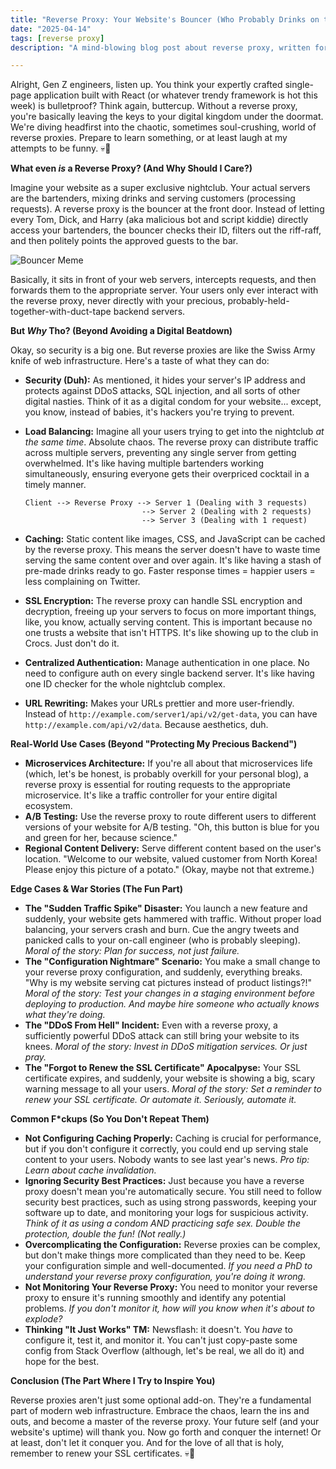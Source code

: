 ```yaml
---
title: "Reverse Proxy: Your Website's Bouncer (Who Probably Drinks on the Job)"
date: "2025-04-14"
tags: [reverse proxy]
description: "A mind-blowing blog post about reverse proxy, written for chaotic Gen Z engineers. We're talking servers, security, and all the things you probably ignore until your website explodes."

---
```


Alright, Gen Z engineers, listen up. You think your expertly crafted single-page application built with React (or whatever trendy framework is hot this week) is bulletproof? Think again, buttercup. Without a reverse proxy, you're basically leaving the keys to your digital kingdom under the doormat. We're diving headfirst into the chaotic, sometimes soul-crushing, world of reverse proxies. Prepare to learn something, or at least laugh at my attempts to be funny. 💀🙏

**What even *is* a Reverse Proxy? (And Why Should I Care?)**

Imagine your website as a super exclusive nightclub. Your actual servers are the bartenders, mixing drinks and serving customers (processing requests). A reverse proxy is the bouncer at the front door. Instead of letting every Tom, Dick, and Harry (aka malicious bot and script kiddie) directly access your bartenders, the bouncer checks their ID, filters out the riff-raff, and then politely points the approved guests to the bar.

![Bouncer Meme](https://i.kym-cdn.com/photos/images/newsfeed/001/571/919/e22.jpg)

Basically, it sits in front of your web servers, intercepts requests, and then forwards them to the appropriate server. Your users only ever interact with the reverse proxy, never directly with your precious, probably-held-together-with-duct-tape backend servers.

**But *Why* Tho? (Beyond Avoiding a Digital Beatdown)**

Okay, so security is a big one. But reverse proxies are like the Swiss Army knife of web infrastructure. Here's a taste of what they can do:

*   **Security (Duh):** As mentioned, it hides your server's IP address and protects against DDoS attacks, SQL injection, and all sorts of other digital nasties. Think of it as a digital condom for your website... except, you know, instead of babies, it's hackers you're trying to prevent.
*   **Load Balancing:** Imagine all your users trying to get into the nightclub *at the same time*. Absolute chaos. The reverse proxy can distribute traffic across multiple servers, preventing any single server from getting overwhelmed. It's like having multiple bartenders working simultaneously, ensuring everyone gets their overpriced cocktail in a timely manner.

    ```ascii
    Client --> Reverse Proxy --> Server 1 (Dealing with 3 requests)
                              --> Server 2 (Dealing with 2 requests)
                              --> Server 3 (Dealing with 1 request)
    ```

*   **Caching:** Static content like images, CSS, and JavaScript can be cached by the reverse proxy. This means the server doesn't have to waste time serving the same content over and over again. It's like having a stash of pre-made drinks ready to go. Faster response times = happier users = less complaining on Twitter.
*   **SSL Encryption:** The reverse proxy can handle SSL encryption and decryption, freeing up your servers to focus on more important things, like, you know, actually serving content. This is important because no one trusts a website that isn't HTTPS. It's like showing up to the club in Crocs. Just don't do it.
*   **Centralized Authentication:** Manage authentication in one place. No need to configure auth on every single backend server. It's like having one ID checker for the whole nightclub complex.
*   **URL Rewriting:** Makes your URLs prettier and more user-friendly. Instead of `http://example.com/server1/api/v2/get-data`, you can have `http://example.com/api/v2/data`. Because aesthetics, duh.

**Real-World Use Cases (Beyond "Protecting My Precious Backend")**

*   **Microservices Architecture:** If you're all about that microservices life (which, let's be honest, is probably overkill for your personal blog), a reverse proxy is essential for routing requests to the appropriate microservice. It's like a traffic controller for your entire digital ecosystem.
*   **A/B Testing:** Use the reverse proxy to route different users to different versions of your website for A/B testing. "Oh, this button is blue for you and green for her, because science."
*   **Regional Content Delivery:** Serve different content based on the user's location. "Welcome to our website, valued customer from North Korea! Please enjoy this picture of a potato." (Okay, maybe not that extreme.)

**Edge Cases & War Stories (The Fun Part)**

*   **The "Sudden Traffic Spike" Disaster:** You launch a new feature and suddenly, your website gets hammered with traffic. Without proper load balancing, your servers crash and burn. Cue the angry tweets and panicked calls to your on-call engineer (who is probably sleeping). *Moral of the story: Plan for success, not just failure.*
*   **The "Configuration Nightmare" Scenario:** You make a small change to your reverse proxy configuration, and suddenly, everything breaks. "Why is my website serving cat pictures instead of product listings?!" *Moral of the story: Test your changes in a staging environment before deploying to production. And maybe hire someone who actually knows what they're doing.*
*   **The "DDoS From Hell" Incident:** Even with a reverse proxy, a sufficiently powerful DDoS attack can still bring your website to its knees. *Moral of the story: Invest in DDoS mitigation services. Or just pray.*
*   **The "Forgot to Renew the SSL Certificate" Apocalpyse:** Your SSL certificate expires, and suddenly, your website is showing a big, scary warning message to all your users. *Moral of the story: Set a reminder to renew your SSL certificate. Or automate it. Seriously, automate it.*

**Common F*ckups (So You Don't Repeat Them)**

*   **Not Configuring Caching Properly:** Caching is crucial for performance, but if you don't configure it correctly, you could end up serving stale content to your users. Nobody wants to see last year's news. *Pro tip: Learn about cache invalidation.*
*   **Ignoring Security Best Practices:** Just because you have a reverse proxy doesn't mean you're automatically secure. You still need to follow security best practices, such as using strong passwords, keeping your software up to date, and monitoring your logs for suspicious activity. *Think of it as using a condom AND practicing safe sex. Double the protection, double the fun! (Not really.)*
*   **Overcomplicating the Configuration:** Reverse proxies can be complex, but don't make things more complicated than they need to be. Keep your configuration simple and well-documented. *If you need a PhD to understand your reverse proxy configuration, you're doing it wrong.*
*   **Not Monitoring Your Reverse Proxy:** You need to monitor your reverse proxy to ensure it's running smoothly and identify any potential problems. *If you don't monitor it, how will you know when it's about to explode?*
*   **Thinking "It Just Works" TM:** Newsflash: it doesn't. You *have* to configure it, test it, and monitor it. You can't just copy-paste some config from Stack Overflow (although, let's be real, we all do it) and hope for the best.

**Conclusion (The Part Where I Try to Inspire You)**

Reverse proxies aren't just some optional add-on. They're a fundamental part of modern web infrastructure. Embrace the chaos, learn the ins and outs, and become a master of the reverse proxy. Your future self (and your website's uptime) will thank you. Now go forth and conquer the internet! Or at least, don't let it conquer you. And for the love of all that is holy, remember to renew your SSL certificates. 💀🙏
